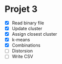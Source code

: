 # Projet 3

- [x] Read binary file
- [x] Update cluster
- [x] Assign closest cluster
- [x] k-means
- [x] Combinations
- [ ] Distorsion
- [ ] Write CSV

